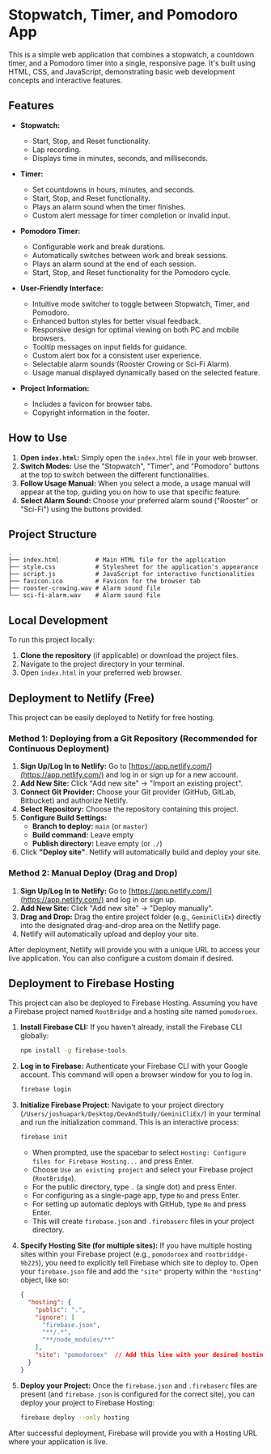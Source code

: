 # Stopwatch, Timer, and Pomodoro App

This is a simple web application that combines a stopwatch, a countdown timer, and a Pomodoro timer into a single, responsive page. It's built using HTML, CSS, and JavaScript, demonstrating basic web development concepts and interactive features.

## Features

*   **Stopwatch:**
    *   Start, Stop, and Reset functionality.
    *   Lap recording.
    *   Displays time in minutes, seconds, and milliseconds.

*   **Timer:**
    *   Set countdowns in hours, minutes, and seconds.
    *   Start, Stop, and Reset functionality.
    *   Plays an alarm sound when the timer finishes.
    *   Custom alert message for timer completion or invalid input.

*   **Pomodoro Timer:**
    *   Configurable work and break durations.
    *   Automatically switches between work and break sessions.
    *   Plays an alarm sound at the end of each session.
    *   Start, Stop, and Reset functionality for the Pomodoro cycle.

*   **User-Friendly Interface:**
    *   Intuitive mode switcher to toggle between Stopwatch, Timer, and Pomodoro.
    *   Enhanced button styles for better visual feedback.
    *   Responsive design for optimal viewing on both PC and mobile browsers.
    *   Tooltip messages on input fields for guidance.
    *   Custom alert box for a consistent user experience.
    *   Selectable alarm sounds (Rooster Crowing or Sci-Fi Alarm).
    *   Usage manual displayed dynamically based on the selected feature.

*   **Project Information:**
    *   Includes a favicon for browser tabs.
    *   Copyright information in the footer.

## How to Use

1.  **Open `index.html`:** Simply open the `index.html` file in your web browser.
2.  **Switch Modes:** Use the "Stopwatch", "Timer", and "Pomodoro" buttons at the top to switch between the different functionalities.
3.  **Follow Usage Manual:** When you select a mode, a usage manual will appear at the top, guiding you on how to use that specific feature.
4.  **Select Alarm Sound:** Choose your preferred alarm sound ("Rooster" or "Sci-Fi") using the buttons provided.

## Project Structure

```
.
├── index.html          # Main HTML file for the application
├── style.css           # Stylesheet for the application's appearance
├── script.js           # JavaScript for interactive functionalities
├── favicon.ico         # Favicon for the browser tab
├── rooster-crowing.wav # Alarm sound file
└── sci-fi-alarm.wav    # Alarm sound file
```

## Local Development

To run this project locally:

1.  **Clone the repository** (if applicable) or download the project files.
2.  Navigate to the project directory in your terminal.
3.  Open `index.html` in your preferred web browser.

## Deployment to Netlify (Free)

This project can be easily deployed to Netlify for free hosting.

### Method 1: Deploying from a Git Repository (Recommended for Continuous Deployment)

1.  **Sign Up/Log In to Netlify:** Go to [https://app.netlify.com/](https://app.netlify.com/) and log in or sign up for a new account.
2.  **Add New Site:** Click "Add new site" -> "Import an existing project".
3.  **Connect Git Provider:** Choose your Git provider (GitHub, GitLab, Bitbucket) and authorize Netlify.
4.  **Select Repository:** Choose the repository containing this project.
5.  **Configure Build Settings:**
    *   **Branch to deploy:** `main` (or `master`)
    *   **Build command:** Leave empty
    *   **Publish directory:** Leave empty (or `./`)
6.  Click **"Deploy site"**. Netlify will automatically build and deploy your site.

### Method 2: Manual Deploy (Drag and Drop)

1.  **Sign Up/Log In to Netlify:** Go to [https://app.netlify.com/](https://app.netlify.com/) and log in or sign up.
2.  **Add New Site:** Click "Add new site" -> "Deploy manually".
3.  **Drag and Drop:** Drag the entire project folder (e.g., `GeminiCliEx`) directly into the designated drag-and-drop area on the Netlify page.
4.  Netlify will automatically upload and deploy your site.

After deployment, Netlify will provide you with a unique URL to access your live application. You can also configure a custom domain if desired.

## Deployment to Firebase Hosting

This project can also be deployed to Firebase Hosting. Assuming you have a Firebase project named `RootBridge` and a hosting site named `pomodoroex`.

1.  **Install Firebase CLI:** If you haven't already, install the Firebase CLI globally:
    ```bash
    npm install -g firebase-tools
    ```

2.  **Log in to Firebase:** Authenticate your Firebase CLI with your Google account. This command will open a browser window for you to log in.
    ```bash
    firebase login
    ```

3.  **Initialize Firebase Project:** Navigate to your project directory (`/Users/joshuapark/Desktop/DevAndStudy/GeminiCliEx/`) in your terminal and run the initialization command. This is an interactive process:
    ```bash
    firebase init
    ```
    *   When prompted, use the spacebar to select `Hosting: Configure files for Firebase Hosting...` and press Enter.
    *   Choose `Use an existing project` and select your Firebase project (`RootBridge`).
    *   For the public directory, type `.` (a single dot) and press Enter.
    *   For configuring as a single-page app, type `No` and press Enter.
    *   For setting up automatic deploys with GitHub, type `No` and press Enter.
    *   This will create `firebase.json` and `.firebaserc` files in your project directory.

4.  **Specify Hosting Site (for multiple sites):** If you have multiple hosting sites within your Firebase project (e.g., `pomodoroex` and `rootbriddge-9b225`), you need to explicitly tell Firebase which site to deploy to. Open your `firebase.json` file and add the `"site"` property within the `"hosting"` object, like so:

    ```json
    {
      "hosting": {
        "public": ".",
        "ignore": [
          "firebase.json",
          "**/.*",
          "**/node_modules/**"
        ],
        "site": "pomodoroex"  // Add this line with your desired hosting site ID
      }
    }
    ```

5.  **Deploy your Project:** Once the `firebase.json` and `.firebaserc` files are present (and `firebase.json` is configured for the correct site), you can deploy your project to Firebase Hosting:
    ```bash
    firebase deploy --only hosting
    ```

After successful deployment, Firebase will provide you with a Hosting URL where your application is live.